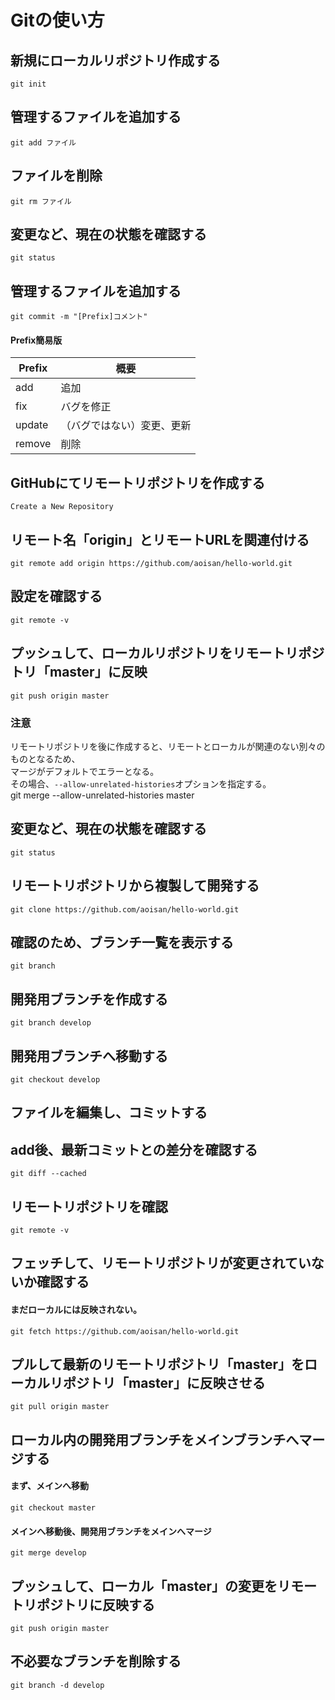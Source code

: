 Gitの使い方
===========


## 新規にローカルリポジトリ作成する
    git init  
    
## 管理するファイルを追加する
    git add ファイル  
    
## ファイルを削除
    git rm ファイル  
    
## 変更など、現在の状態を確認する
    git status  
    
## 管理するファイルを追加する
    git commit -m "[Prefix]コメント"  
    
#### Prefix簡易版
Prefix  | 概要
------------- | -------------
add  | 追加
fix  | バグを修正
update  | （バグではない）変更、更新  
remove  | 削除  




## GitHubにてリモートリポジトリを作成する
    Create a New Repository 

## リモート名「origin」とリモートURLを関連付ける
    git remote add origin https://github.com/aoisan/hello-world.git  
    
## 設定を確認する
    git remote -v  
    
## プッシュして、ローカルリポジトリをリモートリポジトリ「master」に反映
    git push origin master  
    
### 注意
リモートリポジトリを後に作成すると、リモートとローカルが関連のない別々のものとなるため、  
マージがデフォルトでエラーとなる。  
その場合、`--allow-unrelated-histories`オプションを指定する。  
    git merge --allow-unrelated-histories master  

## 変更など、現在の状態を確認する
    git status  
    
## リモートリポジトリから複製して開発する
    git clone https://github.com/aoisan/hello-world.git  
    
## 確認のため、ブランチ一覧を表示する
    git branch
    
## 開発用ブランチを作成する
    git branch develop  
    
## 開発用ブランチへ移動する
    git checkout develop  
    
## ファイルを編集し、コミットする

## add後、最新コミットとの差分を確認する
    git diff --cached
    
## リモートリポジトリを確認
    git remote -v  

## フェッチして、リモートリポジトリが変更されていないか確認する
#### まだローカルには反映されない。
    git fetch https://github.com/aoisan/hello-world.git  
    
    
## プルして最新のリモートリポジトリ「master」をローカルリポジトリ「master」に反映させる
    git pull origin master  
    
## ローカル内の開発用ブランチをメインブランチへマージする
#### まず、メインへ移動  
    git checkout master  
    
#### メインへ移動後、開発用ブランチをメインへマージ   
    git merge develop  

## プッシュして、ローカル「master」の変更をリモートリポジトリに反映する
    git push origin master  
    
    
## 不必要なブランチを削除する
    git branch -d develop  


